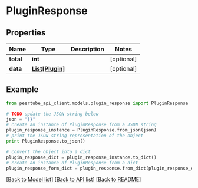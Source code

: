 # PluginResponse


## Properties
Name | Type | Description | Notes
------------ | ------------- | ------------- | -------------
**total** | **int** |  | [optional] 
**data** | [**List[Plugin]**](Plugin.md) |  | [optional] 

## Example

```python
from peertube_api_client.models.plugin_response import PluginResponse

# TODO update the JSON string below
json = "{}"
# create an instance of PluginResponse from a JSON string
plugin_response_instance = PluginResponse.from_json(json)
# print the JSON string representation of the object
print PluginResponse.to_json()

# convert the object into a dict
plugin_response_dict = plugin_response_instance.to_dict()
# create an instance of PluginResponse from a dict
plugin_response_form_dict = plugin_response.from_dict(plugin_response_dict)
```
[[Back to Model list]](../README.md#documentation-for-models) [[Back to API list]](../README.md#documentation-for-api-endpoints) [[Back to README]](../README.md)


